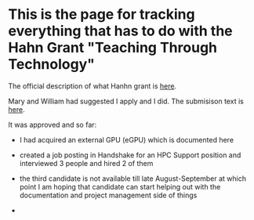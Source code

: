 # This is the page for tracking everything that has to do with the Hahn Grant "Teaching Through Technology"

The official description of what Hanhn grant is [here](https://www.pomona.edu/administration/academic-dean/funding/teaching-and-learning).

Mary and William had suggested I apply and I did. The submisison text is [here](https://github.com/Pomona-ITS/hpc/blob/master/projects/HahnGrant/ITS_HPC_Submission.md). 

It was approved and so far:

- I had acquired an external GPU (eGPU) which is documented here 

- created a job posting in Handshake for an HPC Support position and interviewed 3 people and hired 2 of them

- the third candidate is not available till late August-September at which point I am hoping that candidate can start helping out with the documentation and project management side of things

- 
